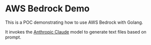 # AWS Bedrock Demo

This is a POC demonstrating how to use AWS Bedrock with Golang.

It invokes the [Anthropic Claude](https://docs.anthropic.com/claude/docs) model to generate text files based on prompt.